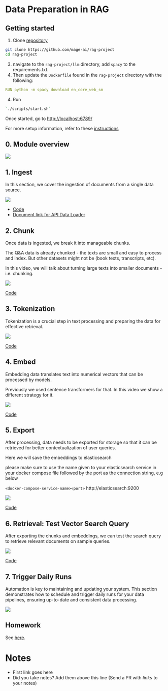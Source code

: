 # Data Preparation in RAG

## Getting started

1. Clone [repository](https://github.com/mage-ai/rag-project)
```bash
git clone https://github.com/mage-ai/rag-project
cd rag-project
```
3. navigate to the `rag-project/llm` directory, add `spacy` to the requirements.txt.
4. Then update the `Dockerfile` found in the `rag-project` directory with the following:
```YAML
RUN python -m spacy download en_core_web_sm
```
4. Run

```bash
`./scripts/start.sh`
```

Once started, go to [http://localhost:6789/](http://localhost:6789/)

For more setup information, refer to these [instructions](https://docs.mage.ai/getting-started/setup#docker-compose-template)


## 0. Module overview

<a href="https://www.youtube.com/watch?v=gP2ZOsG9Umg&list=PL3MmuxUbc_hIB4fSqLy_0AfTjVLpgjV3R">
  <img src="https://markdown-videos-api.jorgenkh.no/youtube/gP2ZOsG9Umg">
</a>

## 1. Ingest

In this section, we cover the ingestion of documents from a single data source.

<a href="https://www.youtube.com/watch?v=9BJppvgLINc&list=PL3MmuxUbc_hIB4fSqLy_0AfTjVLpgjV3R">
  <img src="https://markdown-videos-api.jorgenkh.no/youtube/9BJppvgLINc">
</a>

* [Code](https://github.com/mage-ai/rag-project/blob/master/llm/rager/data_loaders/runic_oblivion.py)
* [Document link for API Data Loader](https://raw.githubusercontent.com/DataTalksClub/llm-zoomcamp/main/01-intro/documents.json)

## 2. Chunk

Once data is ingested, we break it into manageable chunks.

The Q&A data is already chunked - the texts are small
and easy to process and index. But other datasets might
not be (book texts, transcripts, etc). 

In this video, we will talk about turning large texts
into smaller documents - i.e. chunking.

<a href="https://www.youtube.com/watch?v=H2oq5GSCKhM&list=PL3MmuxUbc_hIB4fSqLy_0AfTjVLpgjV3R">
  <img src="https://markdown-videos-api.jorgenkh.no/youtube/H2oq5GSCKhM">
</a>


[Code](https://github.com/mage-ai/rag-project/blob/master/llm/rager/transformers/radiant_photon.py)

## 3. Tokenization

Tokenization is a crucial step in text processing and preparing the data for effective retrieval.

<a href="https://www.youtube.com/watch?v=hrMrqRgZryg&list=PL3MmuxUbc_hIB4fSqLy_0AfTjVLpgjV3R">
  <img src="https://markdown-videos-api.jorgenkh.no/youtube/hrMrqRgZryg">
</a>

[Code](https://github.com/mage-ai/rag-project/blob/master/llm/rager/transformers/vivid_nexus.py)

## 4. Embed

Embedding data translates text into numerical vectors that can be processed by models.

Previously we used sentence transformers for that. In this video we show a different strategy for it.


<a href="https://www.youtube.com/watch?v=8wrArv0DEKc&list=PL3MmuxUbc_hIB4fSqLy_0AfTjVLpgjV3R">
  <img src="https://markdown-videos-api.jorgenkh.no/youtube/8wrArv0DEKc">
</a>


[Code](https://github.com/mage-ai/rag-project/blob/master/llm/rager/transformers/prismatic_axiom.py)


## 5. Export

After processing, data needs to be exported for storage so that it can be retrieved for better contextualization of user queries.

Here we will save the embeddings to elasticsearch

please make sure to use the name given to your elasticsearch service in your docker compose file followed by the port as the connection string, e.g below

`<docker-compose-service-name><port>` http://elasticsearch:9200


<a href="https://www.youtube.com/watch?v=cHrphSoRBX4&list=PL3MmuxUbc_hIB4fSqLy_0AfTjVLpgjV3R">
  <img src="https://markdown-videos-api.jorgenkh.no/youtube/cHrphSoRBX4">
</a>

[Code](https://github.com/mage-ai/rag-project/blob/master/llm/rager/data_exporters/numinous_fission.py)

## 6. Retrieval: Test Vector Search Query

After exporting the chunks and embeddings, we can test the search query to retrieve relevant documents on sample queries.

<a href="https://www.youtube.com/watch?v=z5NqDcaBglY&list=PL3MmuxUbc_hIB4fSqLy_0AfTjVLpgjV3R">
  <img src="https://markdown-videos-api.jorgenkh.no/youtube/z5NqDcaBglY">
</a>

[Code](code/06_retrieval.py)

## 7. Trigger Daily Runs

Automation is key to maintaining and updating your system.
This section demonstrates how to schedule and trigger daily runs for your data pipelines, ensuring up-to-date and consistent data processing.

<a href="https://www.youtube.com/watch?v=nuk7_soKMUA&list=PL3MmuxUbc_hIB4fSqLy_0AfTjVLpgjV3R">
  <img src="https://markdown-videos-api.jorgenkh.no/youtube/nuk7_soKMUA">
</a>

## Homework

See [here](../cohorts/2024/05-orchestration/homework.md).

# Notes

* First link goes here
* Did you take notes? Add them above this line (Send a PR with *links* to your notes)

